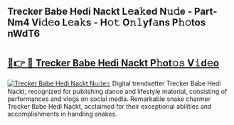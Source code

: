 ## Trecker Babe Hedi Nackt L𝚎a𝚔ed N𝚞𝚍e - Part-Nm4 Vi𝚍𝚎o L𝚎a𝚔s - H𝚘𝚝 O𝚗𝚕yf𝚊ns P𝚑𝚘tos nWdT6

# <h2><a href="http://kf61ifr.oniu.top/?m=Trecker+Babe+Hedi+Nackt">🔗👉 🔴 Trecker Babe Hedi Nackt P𝚑ot𝚘𝚜 V𝚒d𝚎o</a></h2>

[![Trecker Babe Hedi Nackt Nu𝚍e𝚜](https://i.imgur.com/0qMVB7G.gif)](http://kf61ifr.oniu.top/?m=Trecker+Babe+Hedi+Nackt)
Digital trendsetter Trecker Babe Hedi Nackt, recognized for publishing dance and lifestyle material, consisting of performances and vlogs on social media. Remarkable snake charmer Trecker Babe Hedi Nackt, acclaimed for their exceptional abilities and accomplishments in handling snakes.  
